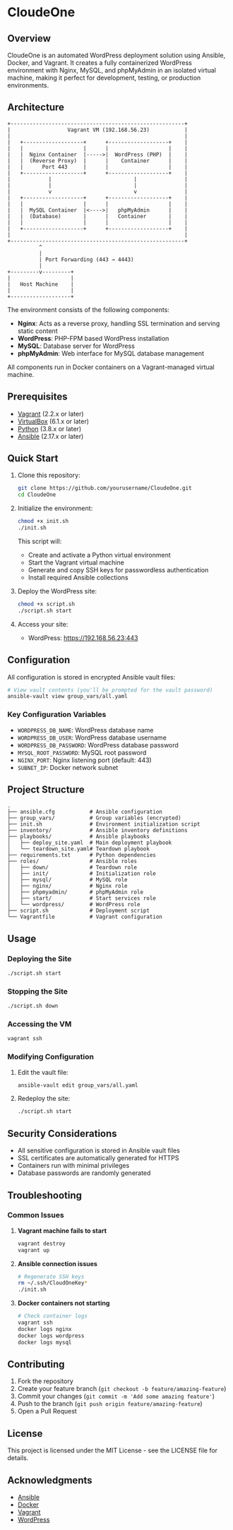 # CloudeOne

## Overview
<!-- Project description and purpose -->
CloudeOne is an automated WordPress deployment solution using Ansible, Docker, and Vagrant. It creates a fully containerized WordPress environment with Nginx, MySQL, and phpMyAdmin in an isolated virtual machine, making it perfect for development, testing, or production environments.

## Architecture
<!-- Visual representation of system architecture -->
```
+-------------------------------------------------------+
|                  Vagrant VM (192.168.56.23)           |
|                                                       |
|   +-------------------+      +-------------------+    |
|   |                   |      |                   |    |
|   |  Nginx Container  |----->|  WordPress (PHP)  |    |
|   |  (Reverse Proxy)  |      |    Container      |    |
|   |      Port 443     |      |                   |    |
|   +-------------------+      +-------------------+    |
|            |                          |               |
|            |                          |               |
|            v                          v               |
|   +-------------------+      +-------------------+    |
|   |                   |      |                   |    |
|   |  MySQL Container  |<---->|   phpMyAdmin      |    |
|   |  (Database)       |      |   Container       |    |
|   |                   |      |                   |    |
|   +-------------------+      +-------------------+    |
|                                                       |
+-------------------------------------------------------+
          ^
          |
          | Port Forwarding (443 → 4443)
          |
+---------v---------+
|                   |
|   Host Machine    |
|                   |
+-------------------+
```

<!-- Component description -->
The environment consists of the following components:

- **Nginx**: Acts as a reverse proxy, handling SSL termination and serving static content
- **WordPress**: PHP-FPM based WordPress installation
- **MySQL**: Database server for WordPress
- **phpMyAdmin**: Web interface for MySQL database management

All components run in Docker containers on a Vagrant-managed virtual machine.

## Prerequisites
<!-- Required software to run this project -->
- [Vagrant](https://www.vagrantup.com/downloads) (2.2.x or later)
- [VirtualBox](https://www.virtualbox.org/wiki/Downloads) (6.1.x or later)
- [Python](https://www.python.org/downloads/) (3.8.x or later)
- [Ansible](https://docs.ansible.com/ansible/latest/installation_guide/intro_installation.html) (2.17.x or later)

## Quick Start
<!-- Step-by-step installation instructions -->
1. Clone this repository:

   ```bash
   git clone https://github.com/yourusername/CloudeOne.git
   cd CloudeOne
   ```
2. Initialize the environment:

   ```bash
   chmod +x init.sh
   ./init.sh
   ```

   This script will:

   - Create and activate a Python virtual environment
   - Start the Vagrant virtual machine
   - Generate and copy SSH keys for passwordless authentication
   - Install required Ansible collections
3. Deploy the WordPress site:

   ```bash
   chmod +x script.sh
   ./script.sh start
   ```
4. Access your site:

   - WordPress: https://192.168.56.23:443

## Configuration
<!-- How to configure the application -->
All configuration is stored in encrypted Ansible vault files:

```bash
# View vault contents (you'll be prompted for the vault password)
ansible-vault view group_vars/all.yaml
```

### Key Configuration Variables
<!-- Important configuration parameters -->
- `WORDPRESS_DB_NAME`: WordPress database name
- `WORDPRESS_DB_USER`: WordPress database username
- `WORDPRESS_DB_PASSWORD`: WordPress database password
- `MYSQL_ROOT_PASSWORD`: MySQL root password
- `NGINX_PORT`: Nginx listening port (default: 443)
- `SUBNET_IP`: Docker network subnet

## Project Structure
<!-- Directory and file organization -->
```
.
├── ansible.cfg           # Ansible configuration
├── group_vars/           # Group variables (encrypted)
├── init.sh               # Environment initialization script
├── inventory/            # Ansible inventory definitions
├── playbooks/            # Ansible playbooks
│   ├── deploy_site.yaml  # Main deployment playbook
│   └── teardown_site.yaml# Teardown playbook
├── requirements.txt      # Python dependencies
├── roles/                # Ansible roles
│   ├── down/             # Teardown role
│   ├── init/             # Initialization role
│   ├── mysql/            # MySQL role
│   ├── nginx/            # Nginx role
│   ├── phpmyadmin/       # phpMyAdmin role
│   ├── start/            # Start services role
│   └── wordpress/        # WordPress role
├── script.sh             # Deployment script
└── Vagrantfile           # Vagrant configuration
```

## Usage
<!-- Common usage examples -->
### Deploying the Site

```bash
./script.sh start
```

### Stopping the Site

```bash
./script.sh down
```

### Accessing the VM

```bash
vagrant ssh
```

### Modifying Configuration

1. Edit the vault file:

   ```bash
   ansible-vault edit group_vars/all.yaml
   ```
2. Redeploy the site:

   ```bash
   ./script.sh start
   ```

## Security Considerations
<!-- Security features and best practices -->
- All sensitive configuration is stored in Ansible vault files
- SSL certificates are automatically generated for HTTPS
- Containers run with minimal privileges
- Database passwords are randomly generated

## Troubleshooting
<!-- Common issues and their solutions -->
### Common Issues

1. **Vagrant machine fails to start**

   ```bash
   vagrant destroy
   vagrant up
   ```
2. **Ansible connection issues**

   ```bash
   # Regenerate SSH keys
   rm ~/.ssh/CloudOneKey*
   ./init.sh
   ```
3. **Docker containers not starting**

   ```bash
   # Check container logs
   vagrant ssh
   docker logs nginx
   docker logs wordpress
   docker logs mysql
   ```

## Contributing
<!-- Guidelines for project contributions -->
1. Fork the repository
2. Create your feature branch (`git checkout -b feature/amazing-feature`)
3. Commit your changes (`git commit -m 'Add some amazing feature'`)
4. Push to the branch (`git push origin feature/amazing-feature`)
5. Open a Pull Request

## License
<!-- Licensing information -->
This project is licensed under the MIT License - see the LICENSE file for details.

## Acknowledgments
<!-- Credit to tools and technologies used -->
- [Ansible](https://www.ansible.com/)
- [Docker](https://www.docker.com/)
- [Vagrant](https://www.vagrantup.com/)
- [WordPress](https://wordpress.org/)
